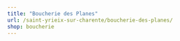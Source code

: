```yaml
---
title: "Boucherie des Planes"
url: /saint-yrieix-sur-charente/boucherie-des-planes/
shop: boucherie
---
```

